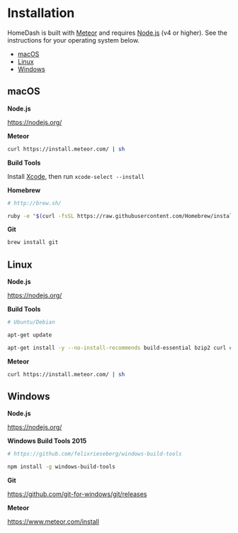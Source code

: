 
# Installation

HomeDash is built with [Meteor](https://meteor.com) and requires [Node.js](https://nodejs.org/) (v4 or higher). See the instructions for your operating system below.

- [macOS](#macos)
- [Linux](#linux)
- [Windows](#windows)

## macOS

**Node.js**

<https://nodejs.org/>

**Meteor**

```sh
curl https://install.meteor.com/ | sh
```

**Build Tools**

Install [Xcode](https://developer.apple.com/xcode/downloads/), then run `xcode-select --install`

**Homebrew**

```sh
# http://brew.sh/

ruby -e "$(curl -fsSL https://raw.githubusercontent.com/Homebrew/install/master/install)"
```

**Git**

```sh
brew install git
```

## Linux

**Node.js**

<https://nodejs.org/>

**Build Tools**

```sh
# Ubuntu/Debian

apt-get update

apt-get install -y --no-install-recommends build-essential bzip2 curl ca-certificates git python
```

**Meteor**

```sh
curl https://install.meteor.com/ | sh
```

## Windows

**Node.js**

<https://nodejs.org/>

**Windows Build Tools 2015**

```sh
# https://github.com/felixrieseberg/windows-build-tools

npm install -g windows-build-tools
```

**Git**

<https://github.com/git-for-windows/git/releases>

**Meteor**

<https://www.meteor.com/install>
